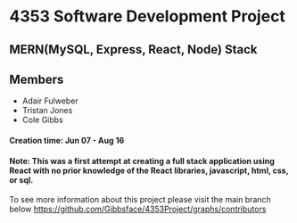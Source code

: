 # 4353 Software Development Project 

## MERN(MySQL, Express, React, Node) Stack

## Members
- Adair Fulweber
- Tristan Jones
- Cole Gibbs


#### Creation time: Jun 07 - Aug 16

#### Note: This was a first attempt at creating a full stack application using React with no prior knowledge of the React libraries, javascript, html, css, or sql.

To see more information about this project please visit the main branch below
https://github.com/Gibbsface/4353Project/graphs/contributors
